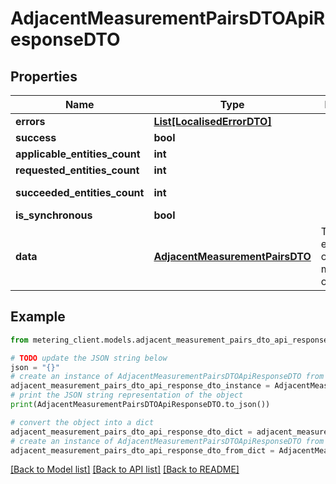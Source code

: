 # AdjacentMeasurementPairsDTOApiResponseDTO


## Properties

Name | Type | Description | Notes
------------ | ------------- | ------------- | -------------
**errors** | [**List[LocalisedErrorDTO]**](LocalisedErrorDTO.md) |  | [optional] 
**success** | **bool** |  | [optional] 
**applicable_entities_count** | **int** |  | [optional] 
**requested_entities_count** | **int** |  | [optional] 
**succeeded_entities_count** | **int** |  | [optional] [readonly] 
**is_synchronous** | **bool** |  | [optional] 
**data** | [**AdjacentMeasurementPairsDTO**](AdjacentMeasurementPairsDTO.md) | The updated entity in case of modifications or creation | [optional] 

## Example

```python
from metering_client.models.adjacent_measurement_pairs_dto_api_response_dto import AdjacentMeasurementPairsDTOApiResponseDTO

# TODO update the JSON string below
json = "{}"
# create an instance of AdjacentMeasurementPairsDTOApiResponseDTO from a JSON string
adjacent_measurement_pairs_dto_api_response_dto_instance = AdjacentMeasurementPairsDTOApiResponseDTO.from_json(json)
# print the JSON string representation of the object
print(AdjacentMeasurementPairsDTOApiResponseDTO.to_json())

# convert the object into a dict
adjacent_measurement_pairs_dto_api_response_dto_dict = adjacent_measurement_pairs_dto_api_response_dto_instance.to_dict()
# create an instance of AdjacentMeasurementPairsDTOApiResponseDTO from a dict
adjacent_measurement_pairs_dto_api_response_dto_from_dict = AdjacentMeasurementPairsDTOApiResponseDTO.from_dict(adjacent_measurement_pairs_dto_api_response_dto_dict)
```
[[Back to Model list]](../README.md#documentation-for-models) [[Back to API list]](../README.md#documentation-for-api-endpoints) [[Back to README]](../README.md)


